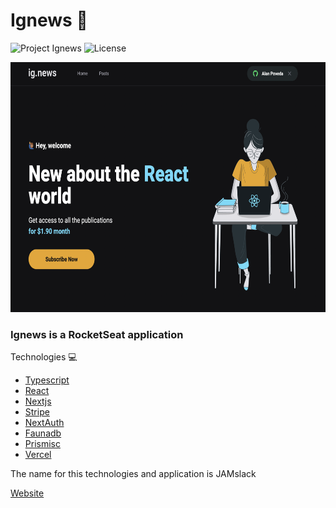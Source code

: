 # Ignews 📝

![Project Ignews](https://img.shields.io/badge/AlanPoveda-Ignews-green)
![License](https://img.shields.io/github/license/AlanPoveda/ignews)

<p align="center">
    <img src="/public/ReadmeImgs/ignews.png" width="700" height="400">
</p>

### Ignews is a RocketSeat application 

Technologies 💻

- [Typescript](https://www.typescriptlang.org/)
- [React](https://pt-br.reactjs.org/)
- [Nextjs](https://nextjs.org/)
- [Stripe](https://stripe.com/br)
- [NextAuth](https://next-auth.js.org/)
- [Faunadb](https://fauna.com/features)
- [Prismisc](https://prismic.io/)
- [Vercel](https://vercel.com/)


The name for this technologies and application is JAMslack

[Website](https://ignews-g8yafjmxa-alanpoveda.vercel.app)